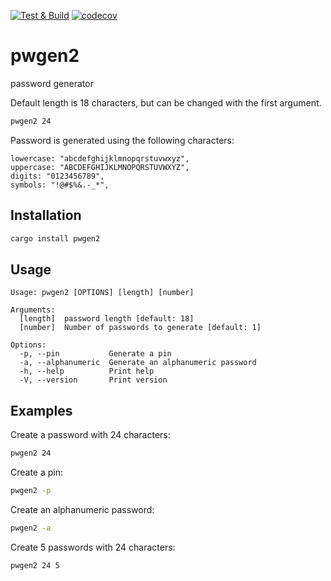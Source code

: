 [![Test & Build](https://github.com/nbari/pwgen2/actions/workflows/build.yml/badge.svg)](https://github.com/nbari/pwgen2/actions/workflows/build.yml)
[![codecov](https://codecov.io/gh/nbari/pwgen2/graph/badge.svg?token=IUHSFDK6XD)](https://codecov.io/gh/nbari/pwgen2)

# pwgen2


password generator

Default length is 18 characters, but can be changed with the first argument.

```bash
pwgen2 24
```

Password is generated using the following characters:

```
lowercase: "abcdefghijklmnopqrstuvwxyz",
uppercase: "ABCDEFGHIJKLMNOPQRSTUVWXYZ",
digits: "0123456789",
symbols: "!@#$%&.-_*",
```

## Installation

```bash
cargo install pwgen2
```

## Usage

```text
Usage: pwgen2 [OPTIONS] [length] [number]

Arguments:
  [length]  password length [default: 18]
  [number]  Number of passwords to generate [default: 1]

Options:
  -p, --pin           Generate a pin
  -a, --alphanumeric  Generate an alphanumeric password
  -h, --help          Print help
  -V, --version       Print version
```

## Examples

Create a password with 24 characters:

```bash
pwgen2 24
```

Create a pin:

```bash
pwgen2 -p
```

Create an alphanumeric password:

```bash
pwgen2 -a
```

Create 5 passwords with 24 characters:

```bash
pwgen2 24 5
```
